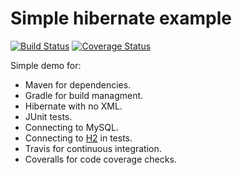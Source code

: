 # Simple hibernate example
[![Build Status](https://travis-ci.org/JFL110/simple-hibernate-example.svg?branch=master)](https://travis-ci.org/JFL110/simple-hibernate-example) [![Coverage Status](https://coveralls.io/repos/github/JFL110/simple-hibernate-example/badge.svg?branch=master)](https://coveralls.io/github/JFL110/simple-hibernate-example?branch=master)

Simple demo for:
- Maven for dependencies.
- Gradle for build managment.
- Hibernate with no XML.
- JUnit tests.
- Connecting to MySQL.
- Connecting to [H2](https://en.wikipedia.org/wiki/H2_(DBMS)) in tests.
- Travis for continuous integration.
- Coveralls for code coverage checks.
